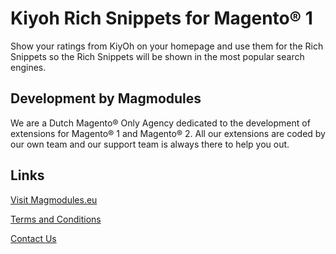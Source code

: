 # Kiyoh Rich Snippets for Magento® 1

Show your ratings from KiyOh on your homepage and use them for the Rich Snippets so the Rich Snippets will be shown in the most popular search engines. 

## Development by Magmodules

We are a Dutch Magento® Only Agency dedicated to the development of extensions for Magento® 1 and Magento® 2. All our extensions are coded by our own team and our support team is always there to help you out. 

## Links

[Visit Magmodules.eu](https://www.magmodules.eu/)

[Terms and Conditions](https://www.magmodules.eu/terms.html)

[Contact Us](https://www.magmodules.eu/contact-us.html)